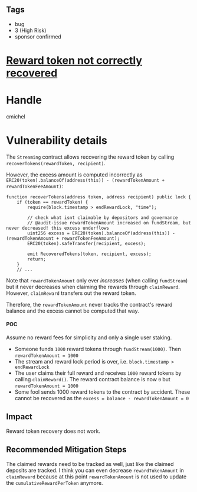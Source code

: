 ## Tags

- bug
- 3 (High Risk)
- sponsor confirmed

# [Reward token not correctly recovered](https://github.com/code-423n4/2021-11-streaming-findings/issues/214) 

# Handle

cmichel


# Vulnerability details

The `Streaming` contract allows recovering the reward token by calling `recoverTokens(rewardToken, recipient)`.

However, the excess amount is computed incorrectly as `ERC20(token).balanceOf(address(this)) - (rewardTokenAmount + rewardTokenFeeAmount)`:

```solidity
function recoverTokens(address token, address recipient) public lock {
    if (token == rewardToken) {
        require(block.timestamp > endRewardLock, "time");

        // check what isnt claimable by depositors and governance
        // @audit-issue rewardTokenAmount increased on fundStream, but never decreased! this excess underflows
        uint256 excess = ERC20(token).balanceOf(address(this)) - (rewardTokenAmount + rewardTokenFeeAmount);
        ERC20(token).safeTransfer(recipient, excess);

        emit RecoveredTokens(token, recipient, excess);
        return;
    }
    // ...
```

Note that `rewardTokenAmount` only ever _increases_ (when calling `fundStream`) but it never decreases when claiming the rewards through `claimReward`.
However, `claimReward` transfers out the reward token.

Therefore, the `rewardTokenAmount` never tracks the contract's reward balance and the excess cannot be computed that way.

#### POC
Assume no reward fees for simplicity and only a single user staking.

- Someone funds `1000` reward tokens through `fundStream(1000)`. Then `rewardTokenAmount = 1000` 
- The stream and reward lock period is over, i.e. `block.timestamp > endRewardLock`
- The user claims their full reward and receives `1000` reward tokens by calling `claimReward()`. The reward contract balance is now `0` but `rewardTokenAmount = 1000`
- Some fool sends 1000 reward tokens to the contract by accident. These cannot be recovered as the `excess = balance - rewardTokenAmount = 0`

## Impact
Reward token recovery does not work.

## Recommended Mitigation Steps
The claimed rewards need to be tracked as well, just like the claimed deposits are tracked.
I think you can even decrease `rewardTokenAmount` in `claimReward` because at this point `rewardTokenAmount` is not used to update the `cumulativeRewardPerToken` anymore.

